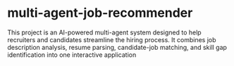 # multi-agent-job-recommender
This project is an AI-powered multi-agent system designed to help recruiters and candidates streamline the hiring process. It combines job description analysis, resume parsing, candidate-job matching, and skill gap identification into one interactive application
